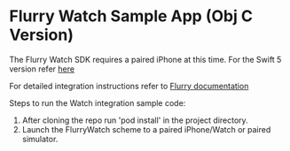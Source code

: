 # Flurry Watch Sample App (Obj C Version)

The Flurry Watch SDK requires a paired iPhone at this time. For the Swift 5 version refer [here](https://github.com/flurrydev/FlurryWatchSample_Swift)

For detailed integration instructions refer to [Flurry documentation](https://developer.yahoo.com/flurry/docs/integrateflurry/watchos/)

Steps to run the Watch integration sample code:
1) After cloning the repo run 'pod install' in the project directory.
2) Launch the FlurryWatch scheme to a paired iPhone/Watch or paired simulator.
